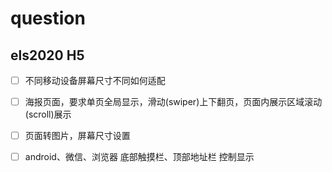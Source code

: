 # question

## els2020 H5

* [ ] 不同移动设备屏幕尺寸不同如何适配
* [ ] 海报页面，要求单页全局显示，滑动(swiper)上下翻页，页面内展示区域滚动(scroll)展示
* [ ] 页面转图片，屏幕尺寸设置
* [ ] android、微信、浏览器 底部触摸栏、顶部地址栏 控制显示


